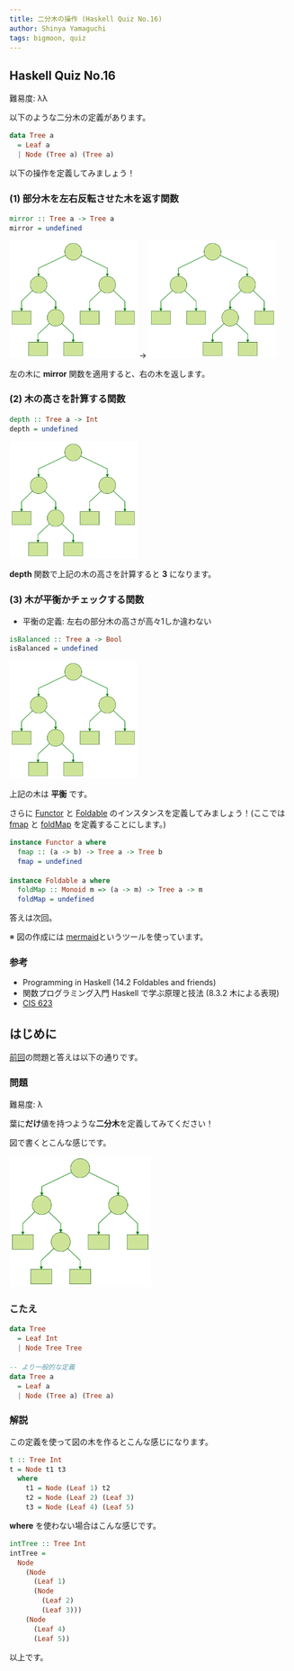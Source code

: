 ```yaml
---
title: 二分木の操作 (Haskell Quiz No.16)
author: Shinya Yamaguchi
tags: bigmoon, quiz
---
```


## Haskell Quiz No.16

難易度: λλ

以下のような二分木の定義があります。

```haskell
data Tree a
  = Leaf a
  | Node (Tree a) (Tree a)
```

以下の操作を定義してみましょう！

### (1) 部分木を左右反転させた木を返す関数

```haskell
mirror :: Tree a -> Tree a
mirror = undefined
```

<img style="width: 45%" src="/images/2018/08-12/mirror_before.svg" alt="mirror 関数適用前"> → <img style="width: 45%" src="/images/2018/08-12/mirror_after.svg" alt="mirror 関数適用後">

左の木に **mirror** 関数を適用すると、右の木を返します。

### (2) 木の高さを計算する関数

```haskell
depth :: Tree a -> Int
depth = undefined
```

<img style="width: 45%" src="/images/2018/08-12/mirror_before.svg" alt="depth">

**depth** 関数で上記の木の高さを計算すると **3** になります。

### (3) 木が平衡かチェックする関数

- 平衡の定義: 左右の部分木の高さが高々1しか違わない

```haskell
isBalanced :: Tree a -> Bool
isBalanced = undefined
```

<img style="width: 45%" src="/images/2018/08-12/mirror_before.svg" alt="isBalanced">

上記の木は **平衡** です。

さらに [Functor](https://www.stackage.org/haddock/lts-12.5/base-4.11.1.0/Prelude.html#t:Functor) と [Foldable](https://www.stackage.org/haddock/lts-12.5/base-4.11.1.0/Prelude.html#t:Foldable) のインスタンスを定義してみましょう！(ここでは [fmap](https://www.stackage.org/haddock/lts-12.5/base-4.11.1.0/Prelude.html#v:fmap) と [foldMap](https://www.stackage.org/haddock/lts-12.5/base-4.11.1.0/Prelude.html#v:foldMap) を定義することにします。)

```haskell
instance Functor a where
  fmap :: (a -> b) -> Tree a -> Tree b
  fmap = undefined

instance Foldable a where
  foldMap :: Monoid m => (a -> m) -> Tree a -> m
  foldMap = undefined
```

答えは次回。

※ 図の作成には [mermaid](https://mermaidjs.github.io/)というツールを使っています。

### 参考

- Programming in Haskell (14.2 Foldables and friends)
- 関数プログラミング入門 Haskell で学ぶ原理と技法 (8.3.2 木による表現)
- [CIS 623](http://www.cis.syr.edu/courses/cis623/p2.html)

<!--more-->

## はじめに

[前回](./07-24-quiz-15.html)の問題と答えは以下の通りです。

### 問題

難易度: λ

葉に**だけ**値を持つような**二分木**を定義してみてください！

図で書くとこんな感じです。

<img src="/images/2018/07-24/tree.svg" alt="木の図" width="50%">

### こたえ

```haskell
data Tree
  = Leaf Int
  | Node Tree Tree

-- より一般的な定義
data Tree a
  = Leaf a
  | Node (Tree a) (Tree a)
```

### 解説

この定義を使って図の木を作るとこんな感じになります。

```haskell
t :: Tree Int
t = Node t1 t3
  where
    t1 = Node (Leaf 1) t2
    t2 = Node (Leaf 2) (Leaf 3)
    t3 = Node (Leaf 4) (Leaf 5)
```

**where** を使わない場合はこんな感じです。

```haskell
intTree :: Tree Int
intTree =
  Node
    (Node
      (Leaf 1)
      (Node
        (Leaf 2)
        (Leaf 3)))
    (Node
      (Leaf 4)
      (Leaf 5))
```

以上です。
